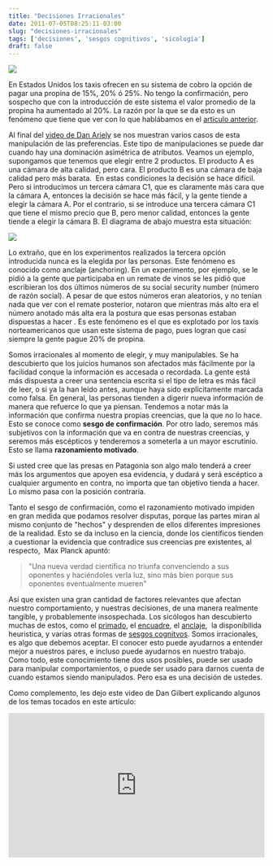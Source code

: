 ```yaml
---
title: "Decisiones Irracionales"
date: 2011-07-05T08:25:11-03:00
slug: "decisiones-irracionales"
tags: ['decisiones', 'sesgos cognitivos', 'sicología']
draft: false
---
```

![](/images/2011/07/taxi-tip1.jpg)

En Estados Unidos los taxis ofrecen en su sistema de cobro la opción de
pagar una propina de 15%, 20% ó 25%. No tengo la confirmación, pero
sospecho que con la introducción de este sistema el valor promedio de la
propina ha aumentado al 20%. La razón por la que se da esto es un
fenómeno que tiene que ver con lo que hablábamos en el [artículo anterior](/blog/2011/06/29/valores-por-defecto).

Al final del [video de Dan Ariely](https://www.ted.com/talks/lang/eng/dan_ariely_asks_are_we_in_control_of_our_own_decisions.html) se
nos muestran varios casos de esta manipulación de las preferencias. Este
tipo de manipulaciones se puede dar cuando hay una dominación asimétrica
de atributos. Veamos un ejemplo, supongamos que tenemos que elegir entre
2 productos. El producto A es una cámara de alta calidad, pero cara. El
producto B es una cámara de baja calidad pero más barata.  En estas
condiciones la decisión se hace difícil. Pero si introducimos un tercera
cámara C1, que es claramente más cara que la cámara A, entonces la
decisión se hace más fácil, y la gente tiende a elegir la cámara A. Por
el contrario, si se introduce una tercera cámara C1 que tiene el mismo
precio que B, pero menor calidad, entonces la gente tiende a elegir la
cámara B. El diagrama de abajo muestra esta situación:

![](/images/2011/07/asimetria-atributos1.png)

Lo extraño, que en los experimentos realizados la tercera opción
introducida nunca es la elegida por las personas. Este fenómeno es
conocido como anclaje (anchoring). En un experimento, por ejemplo, se le
pidió a la gente que participaba en un remate de vinos se les pidió que
escribieran los dos últimos números de su social security number (número
de razón social). A pesar de que estos números eran aleatorios, y no
tenían nada que ver con el remate posterior, notaron que mientras más
alto era el número anotado más alta era la postura que esas personas
estaban dispuestas a hacer . Es este fenómeno es el que es explotado por
los taxis norteamericanos que usan este sistema de pago, pues logran que
casi siempre la gente pague 20% de propina.

Somos irracionales al momento de elegir, y muy manipulables. Se ha
descubierto que los juicios humanos son afectados más fácilmente por la
facilidad conque la información es accesada o recordada. La gente está
más dispuesta a creer una sentencia escrita si el tipo de letra es más
fácil de leer, o si ya la han leído antes, aunque haya sido
explícitamente marcada como falsa. En general, las personas tienden a
digerir nueva información de manera que refuerce lo que ya piensan.
Tendemos a notar más la información que confirma nuestra propias
creencias, que la que no lo hace. Esto se conoce como **sesgo de
confirmación**. Por otro lado, seremos más subjetivos con la información
que va en contra de nuestras creencias, y seremos más escépticos y
tenderemos a someterla a un mayor escrutinio. Esto se llama
**razonamiento motivado**.

Si usted cree que las presas en Patagonia son algo malo tenderá a creer
más los argumentos que apoyen esa evidencia, y dudará y será escéptico a
cualquier argumento en contra, no importa que tan objetivo tienda a
hacer. Lo mismo pasa con la posición contraria.

Tanto el sesgo de confirmación, como el razonamiento motivado impiden en
gran medida que podamos resolver disputas, porque las partes miran al
mismo conjunto de "hechos" y desprenden de ellos diferentes
impresiones de la realidad. Esto se da incluso en la ciencia, donde los
científicos tienden a cuestionar la evidencia que contradice sus
creencias pre existentes, al respecto,  Max Planck apuntó:

> "Una nueva verdad científica no triunfa convenciendo a sus
> oponentes y haciéndoles verla luz, sino más bien porque sus
> oponentes eventualmente mueren"

Así que existen una gran cantidad de factores relevantes que afectan
nuestro comportamiento, y nuestras decisiones, de una manera realmente
tangible, y probablemente insospechada. Los sicólogos han descubierto
muchas de estos, como el
[primado](https://es.wikipedia.org/wiki/Primado_(psicolog%C3%ADa)), el
[encuadre](https://es.wikipedia.org/wiki/Encuadre_(ciencias_sociales)),
el [anclaje](https://es.wikipedia.org/wiki/Anclaje),  la disponibilida
heuristica, y varias otras formas de [sesgos
cognitvos](https://es.wikipedia.org/wiki/Sesgo_cognitivo). Somos
irracionales, es algo que debemos aceptar. El conocer esto puede
ayudarnos a entender mejor a nuestros pares, e incluso puede ayudarnos
en nuestro trabajo. Como todo, este conocimiento tiene dos usos
posibles, puede ser usado para manipular comportamientos, o puede ser
usado para darnos cuenta de cuando estamos siendo manipulados. Pero esa
es una decisión de ustedes.

Como complemento, les dejo este video de Dan Gilbert explicando algunos
de los temas tocados en este artículo:

<div style="max-width:854px"><div style="position:relative;height:0;padding-bottom:56.25%"><iframe src="https://embed.ted.com/talks/dan_gilbert_why_we_make_bad_decisions" width="854" height="480" style="position:absolute;left:0;top:0;width:100%;height:100%" frameborder="0" scrolling="no" allowfullscreen></iframe></div></div>
